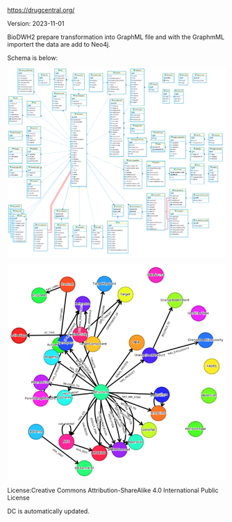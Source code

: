 https://drugcentral.org/

Version: 2023-11-01

BioDWH2 prepare transformation into GraphML file and with the GraphmML importert the data are add to Neo4j.

Schema is below:

![er_diagram](schema.png)

![er_diagram](meta-graph.png)

License:Creative Commons Attribution-ShareAlike 4.0 International Public License

DC is automatically updated.
